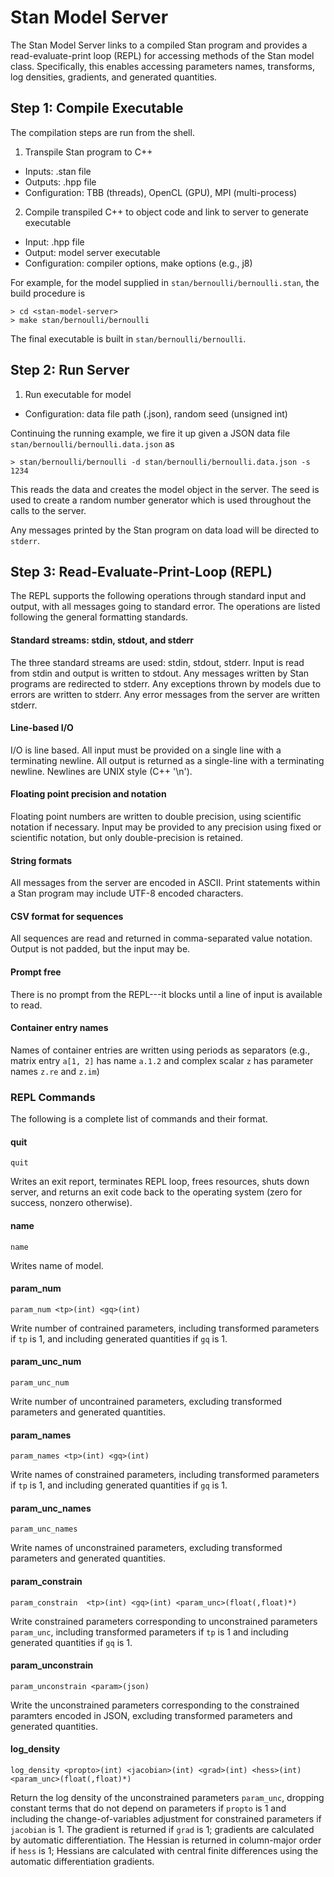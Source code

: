 # Stan Model Server

The Stan Model Server links to a compiled Stan program and provides a
read-evaluate-print loop (REPL) for accessing methods of the Stan
model class. Specifically, this enables accessing parameters names,
transforms, log densities, gradients, and generated quantities.

## Step 1: Compile Executable

The compilation steps are run from the shell.

1. Transpile Stan program to C++
* Inputs: .stan file
* Outputs: .hpp file
* Configuration: TBB (threads), OpenCL (GPU), MPI (multi-process)

2. Compile transpiled C++ to object code and link to server to
   generate executable
* Input: .hpp file
* Output: model server executable
* Configuration: compiler options, make options (e.g., j8)

For example, for the model supplied in
`stan/bernoulli/bernoulli.stan`, the build procedure is

```
> cd <stan-model-server>
> make stan/bernoulli/bernoulli
```

The final executable is built in `stan/bernoulli/bernoulli`.


## Step 2: Run Server

1. Run executable for model
* Configuration: data file path (.json), random seed (unsigned int)

Continuing the running example, we fire it up given a JSON data file
`stan/bernoulli/bernoulli.data.json` as

```
> stan/bernoulli/bernoulli -d stan/bernoulli/bernoulli.data.json -s 1234
```

This reads the data and creates the model object in the server.  The
seed is used to create a random number generator which is used
throughout the calls to the server.

Any messages printed by the Stan program on data load will be directed
to `stderr`.


## Step 3: Read-Evaluate-Print-Loop (REPL)

The REPL supports the following operations through standard input and
output, with all messages going to standard error.  The operations are
listed following the general formatting standards.


#### Standard streams: stdin, stdout, and stderr

The three standard streams are used: stdin, stdout, stderr.  Input is
read from stdin and output is written to stdout.  Any messages written
by Stan programs are redirected to stderr.  Any exceptions thrown by
models due to errors are written to stderr.  Any error messages from
the server are written stderr.

#### Line-based I/O

I/O is line based.  All input must be provided on a single line with a
terminating newline.  All output is returned as a single-line with a
terminating newline.  Newlines are UNIX style (C++ '\n').

#### Floating point precision and notation

Floating point numbers are written to double precision, using
scientific notation if necessary.  Input may be provided to any
precision using fixed or scientific notation, but only
double-precision is retained.

#### String formats

All messages from the server are encoded in ASCII.  Print statements
within a Stan program may include UTF-8 encoded characters.

#### CSV format for sequences

All sequences are read and returned in comma-separated value notation.
Output is not padded, but the input may be.

#### Prompt free

There is no prompt from the REPL---it blocks until a line of input
is available to read.

#### Container entry names

Names of container entries are written using periods as separators
(e.g., matrix entry `a[1, 2]` has name `a.1.2` and complex scalar `z`
has parameter names `z.re` and `z.im`)


### REPL Commands

The following is a complete list of commands and their format.


#### quit

```
quit
```

Writes an exit report, terminates REPL loop, frees
resources, shuts down server, and returns an exit code back to the
operating system (zero for success, nonzero otherwise).


#### name

```
name
```

Writes name of model.


#### param_num

```
param_num <tp>(int) <gq>(int)
```

Write number of contrained parameters, including transformed
parameters if `tp` is 1, and including generated quantities if `gq`
is 1.


#### param_unc_num

```
param_unc_num
```

Write number of uncontrained parameters, excluding transformed
parameters and generated quantities.


#### param_names

```
param_names <tp>(int) <gq>(int)
```

Write names of constrained parameters, including transformed
parameters if `tp` is 1, and including generated quantities if `gq`
is 1.


#### param_unc_names

```
param_unc_names
```

Write names of unconstrained parameters, excluding transformed
parameters and generated quantities.


#### param_constrain

```
param_constrain  <tp>(int) <gq>(int) <param_unc>(float(,float)*)
```

Write constrained parameters corresponding to unconstrained parameters
`param_unc`, including transformed parameters if `tp` is 1 and including
generated quantities if `gq` is 1.


#### param_unconstrain

```
param_unconstrain <param>(json)
```

Write the unconstrained parameters corresponding to the constrained
paramters encoded in JSON, excluding transformed parameters and
generated quantities.


#### log_density

```
log_density <propto>(int) <jacobian>(int) <grad>(int) <hess>(int) <param_unc>(float(,float)*)
```

Return the log density of the unconstrained parameters
`param_unc`, dropping constant terms that do not depend on parameters
if `propto` is 1 and including the change-of-variables adjustment for
constrained parameters if `jacobian` is 1.  The gradient is returned
if `grad` is 1; gradients are calculated by automatic differentiation.
The Hessian is returned in column-major order if `hess` is 1; Hessians
are calculated with central finite differences using the automatic
differentiation gradients.
